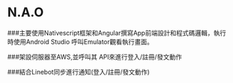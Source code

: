 # N.A.O
###主要使用Nativescript框架和Angular撰寫App前端設計和程式碼邏輯，執行時使用Android Studio 呼叫Emulator觀看執行畫面。

###架設伺服器至AWS,並呼叫其 API來進行登入/註冊/發文動作

###結合Linebot同步進行通知(登入/註冊/發文動作)
